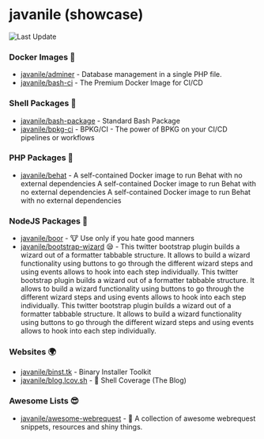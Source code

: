 # javanile (showcase)
![Last Update](https://img.shields.io/badge/Last%20Update-2022--02--13%2008%3A22%3A06%20UTC-blue)
###  Docker Images :whale2:
* [javanile/adminer](https://github.com/javanile/adminer)  - Database management in a single PHP file.
* [javanile/bash-ci](https://github.com/javanile/bash-ci)  - The Premium Docker Image for CI/CD
###  Shell Packages :shell:
* [javanile/bash-package](https://github.com/javanile/bash-package)  - Standard Bash Package
* [javanile/bpkg-ci](https://github.com/javanile/bpkg-ci)  - BPKG/CI - The power of BPKG on your CI/CD pipelines or workflows
###  PHP Packages :elephant:
* [javanile/behat](https://github.com/javanile/behat)  - A self-contained Docker image to run Behat with no external dependencies
A self-contained Docker image to run Behat with no external dependencies
A self-contained Docker image to run Behat with no external dependencies
###  NodeJS Packages :rhinoceros:
* [javanile/boor](https://github.com/javanile/boor)  - 🐮 Use only if you hate good manners
* [javanile/bootstrap-wizard](https://github.com/javanile/bootstrap-wizard)  :sleepy: - This twitter bootstrap plugin builds a wizard out of a formatter tabbable structure. It allows to build a wizard functionality using buttons to go through the different wizard steps and using events allows to hook into each step individually.
This twitter bootstrap plugin builds a wizard out of a formatter tabbable structure. It allows to build a wizard functionality using buttons to go through the different wizard steps and using events allows to hook into each step individually.
This twitter bootstrap plugin builds a wizard out of a formatter tabbable structure. It allows to build a wizard functionality using buttons to go through the different wizard steps and using events allows to hook into each step individually.
###  Websites :earth_africa:
* [javanile/binst.tk](https://github.com/javanile/binst.tk)  - Binary Installer Toolkit
* [javanile/blog.lcov.sh](https://github.com/javanile/blog.lcov.sh)  - 🔮 Shell Coverage (The Blog)
###  Awesome Lists :sunglasses:
* [javanile/awesome-webrequest](https://github.com/javanile/awesome-webrequest)  - 🚀 A collection of awesome webrequest snippets, resources and shiny things.
